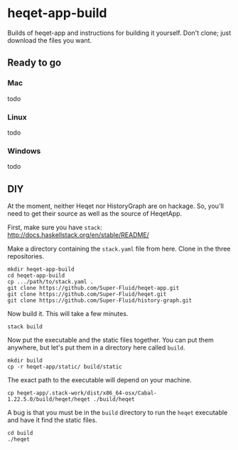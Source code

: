 # heqet-app-build
Builds of heqet-app and instructions for building it yourself. 
Don't clone; just download the files you want.

## Ready to go
### Mac
todo
### Linux
todo
### Windows
todo

## DIY
At the moment, neither Heqet nor HistoryGraph are on
hackage. So, you'll need to get their source as well as the source
of HeqetApp.

First, make sure you have `stack`: <http://docs.haskellstack.org/en/stable/README/>

Make a directory containing the `stack.yaml` file from here. Clone in the three repositories.

    mkdir heqet-app-build
    cd heqet-app-build
    cp .../path/to/stack.yaml .
    git clone https://github.com/Super-Fluid/heqet-app.git
    git clone https://github.com/Super-Fluid/heqet.git
    git clone https://github.com/Super-Fluid/history-graph.git
    
Now build it. This will take a few minutes.
    
    stack build
    
Now put the executable and the static files together. You can put them anywhere, but let's put them in a directory here called `build`.

    mkdir build
    cp -r heqet-app/static/ build/static
    
The exact path to the executable will depend on your machine. 

    cp heqet-app/.stack-work/dist/x86_64-osx/Cabal-1.22.5.0/build/heqet/heqet ./build/heqet
    
A bug is that you must be in the `build` directory to run the `heqet` executable and have it find the static files.

    cd build
    ./heqet
